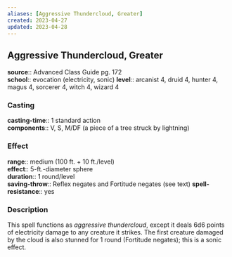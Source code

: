 ```yaml
---
aliases: [Aggressive Thundercloud, Greater]
created: 2023-04-27
updated: 2023-04-28
---
```


## Aggressive Thundercloud, Greater

**source**:: Advanced Class Guide pg. 172  
**school**:: evocation (electricity, sonic)
**level**:: arcanist 4, druid 4, hunter 4, magus 4, sorcerer 4, witch 4, wizard 4

### Casting

**casting-time**:: 1 standard action  
**components**:: V, S, M/DF (a piece of a tree struck by lightning)

### Effect

**range**:: medium (100 ft. + 10 ft./level)  
**effect**:: 5-ft.-diameter sphere  
**duration**:: 1 round/level  
**saving-throw**:: Reflex negates and Fortitude negates (see text)
**spell-resistance**:: yes

### Description

This spell functions as *aggressive thundercloud*, except it deals 6d6 points of electricity damage to any creature it strikes. The first creature damaged by the cloud is also stunned for 1 round (Fortitude negates); this is a sonic effect.
